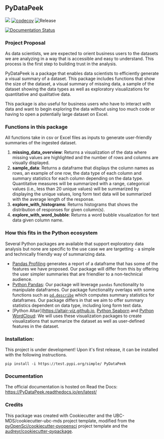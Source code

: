 ## PyDataPeek 

![](https://github.com/mirohu/pydatapeek/workflows/build/badge.svg) [![codecov](https://codecov.io/gh/mirohu/foocat/branch/master/graph/badge.svg)](https://codecov.io/gh/mirohu/pydatapeek) ![Release](https://github.com/mirohu/pydatapeek/workflows/Release/badge.svg)

[![Documentation Status](https://readthedocs.org/projects/pydatapeek/badge/?version=latest)](https://pydatapeek.readthedocs.io/en/latest/?badge=latest)

### Project Proposal
As data scientists, we are expected to orient business users to the datasets we are analyzing in a way that is accessible and easy to understand. This process is the first step to building trust in the analysis.

PyDataPeek is a package that enables data scientists to efficiently generate a visual summary of a dataset. This package includes functions that show the size of the dataset, a visual summary of missing data, a sample of the dataset showing the data types as well as exploratory visualizations for quantitative and qualitative data.

This package is also useful for business users who have to interact with data and want to begin exploring the data without using too much code or having to open a potentially large dataset on Excel. 

### Functions in this package
All functions take in csv or Excel files as inputs to generate user-friendly summaries of the ingested dataset.
1. **missing_data_overview**: Returns a visualization of the data where missing values are highlighted and the number of rows and columns are visually displayed.
2. **sample_data**: Returns a dataframe that displays the column names as rows, an example of one row, the data type of each column and summary statistics for each column depending on the data type. Quantitative measures will be summarized with a range, categorical values (i.e., less than 20 unique values) will be summarized by displaying the unique values, long form text data will be summarized with the average length of the response. 
3. **explore_with_histograms**: Returns histograms that shows the distribution of responses for given column(s). 
4. **explore_with_word_bubble**: Returns a word bubble visualization for text data given column name.

### How this fits in the Python ecosystem
Several Python packages are available that support exploratory data analysis but none are specific to the use case we are targetting - a simple and technically friendly way of summarizing data. 
- [Pandas Profiling](https://pandas-profiling.github.io/pandas-profiling/docs/) generates a report of a dataframe that has some of the features we have proposed. Our package will differ from this by offering the user simpler summaries that are friendlier to a non-technical audience.
- [Python Pandas](https://pandas.pydata.org): Our package will leverage `pandas` functionality to manipulate dataframes. Our package functionality overlaps with some functions such as [`pd.describe`](https://pandas.pydata.org/pandas-docs/stable/reference/api/pandas.DataFrame.describe.html) which computes summary statistics for dataframes. Our package differs in that we aim to offer summary statistics dependent on data type, including long form text data. 
- [Python Altair](https://altair-viz.github.io, [Python Seaborn](https://seaborn.pydata.org) and [Python WordCloud](https://github.com/amueller/word_cloud): We will uses these visualization packages to create visualizations that summarize the dataset as well as user-defined features in the dataset. 


### Installation:
This project is under development! Upon it's first release, it can be installed with the following instructions.

```
pip install -i https://test.pypi.org/simple/ PyDataPeek
```

### Documentation
The official documentation is hosted on Read the Docs: <https://PyDataPeek.readthedocs.io/en/latest/>

### Credits
This package was created with Cookiecutter and the UBC-MDS/cookiecutter-ubc-mds project template, modified from the [pyOpenSci/cookiecutter-pyopensci](https://github.com/pyOpenSci/cookiecutter-pyopensci) project template and the [audreyr/cookiecutter-pypackage](https://github.com/audreyr/cookiecutter-pypackage).






